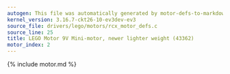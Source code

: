 ```yaml
---
autogen: This file was automatically generated by motor-defs-to-markdown.py
kernel_version: 3.16.7-ckt26-10-ev3dev-ev3
source_file: drivers/lego/motors/rcx_motor_defs.c
source_line: 25
title: LEGO Motor 9V Mini-motor, newer lighter weight (43362)
motor_index: 2
---
```


{% include motor.md %}

